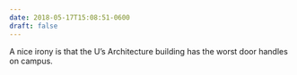 ```yaml
---
date: 2018-05-17T15:08:51-0600
draft: false
---
```


A nice irony is that the U’s Architecture building has the worst door handles on campus.

